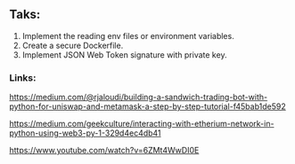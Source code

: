 

## Taks:

1. Implement the reading env files or environment variables.
2. Create a secure Dockerfile.
3. Implement JSON Web Token signature with private key. 


### Links:

https://medium.com/@rjaloudi/building-a-sandwich-trading-bot-with-python-for-uniswap-and-metamask-a-step-by-step-tutorial-f45bab1de592

https://medium.com/geekculture/interacting-with-etherium-network-in-python-using-web3-py-1-329d4ec4db41

https://www.youtube.com/watch?v=6ZMt4WwDI0E

